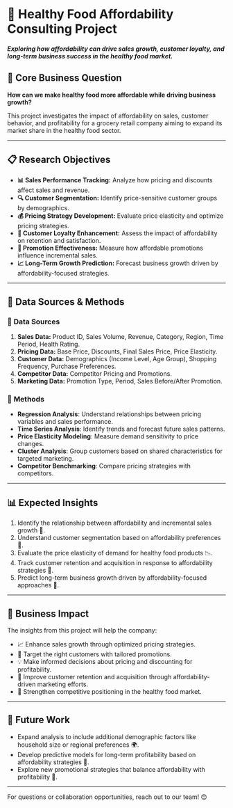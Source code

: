 # 🥦 **Healthy Food Affordability Consulting Project**

##### **Exploring how affordability can drive sales growth, customer loyalty, and long-term business success in the healthy food market.**

## 🎯 **Core Business Question**

**How can we make healthy food more affordable while driving business growth?**

This project investigates the impact of affordability on sales, customer behavior, and profitability for a grocery retail company aiming to expand its market share in the healthy food sector.

---

## 📋 **Research Objectives**

- **📊 Sales Performance Tracking:** Analyze how pricing and discounts affect sales and revenue.
- **🔍 Customer Segmentation:** Identify price-sensitive customer groups by demographics.
- **💰 Pricing Strategy Development:** Evaluate price elasticity and optimize pricing strategies.
- **🤝 Customer Loyalty Enhancement:** Assess the impact of affordability on retention and satisfaction.
- **🎉 Promotion Effectiveness:** Measure how affordable promotions influence incremental sales.
- **📈 Long-Term Growth Prediction:** Forecast business growth driven by affordability-focused strategies.

---

## 🔬 **Data Sources & Methods**

### 📂 **Data Sources**
1. **Sales Data:** Product ID, Sales Volume, Revenue, Category, Region, Time Period, Health Rating.
2. **Pricing Data:** Base Price, Discounts, Final Sales Price, Price Elasticity.
3. **Customer Data:** Demographics (Income Level, Age Group), Shopping Frequency, Purchase Preferences.
4. **Competitor Data:** Competitor Pricing and Promotions.
5. **Marketing Data:** Promotion Type, Period, Sales Before/After Promotion.

### 🔧 **Methods**
- **Regression Analysis**: Understand relationships between pricing variables and sales performance.
- **Time Series Analysis**: Identify trends and forecast future sales patterns.
- **Price Elasticity Modeling**: Measure demand sensitivity to price changes.
- **Cluster Analysis**: Group customers based on shared characteristics for targeted marketing.
- **Competitor Benchmarking**: Compare pricing strategies with competitors.

---

## 📊 **Expected Insights**

1. Identify the relationship between affordability and incremental sales growth 💸.
2. Understand customer segmentation based on affordability preferences 👥.
3. Evaluate the price elasticity of demand for healthy food products 📉.
4. Track customer retention and acquisition in response to affordability strategies 🔁.
5. Predict long-term business growth driven by affordability-focused approaches 🔮.

---

## 🚀 **Business Impact**

The insights from this project will help the company:
- 📈 Enhance sales growth through optimized pricing strategies.
- 🎯 Target the right customers with tailored promotions.
- 💡 Make informed decisions about pricing and discounting for profitability.
- 🤝 Improve customer retention and acquisition through affordability-driven marketing efforts.
- 🌟 Strengthen competitive positioning in the healthy food market.

---

## 📌 **Future Work**
- Expand analysis to include additional demographic factors like household size or regional preferences 🌍.
- Develop predictive models for long-term profitability based on affordability strategies 🔮.
- Explore new promotional strategies that balance affordability with profitability 🎉.

---

For questions or collaboration opportunities, reach out to our team! 😊
